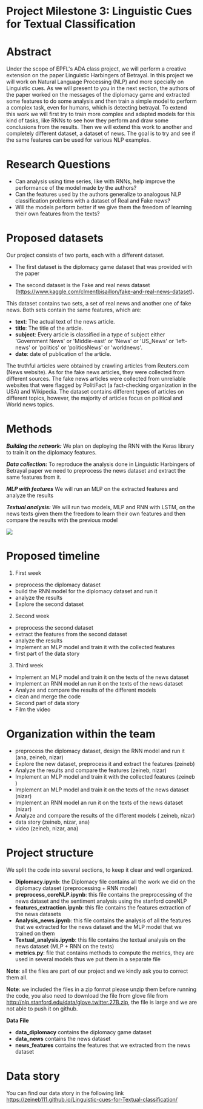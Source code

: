 # Project Milestone 3: Linguistic Cues for Textual Classification  

# Abstract

Under the scope of EPFL's ADA class project, we will perform a creative extension on the paper Linguistic Harbingers of Betrayal. In this project we will work on Natural Language Processing (NLP) and more specially on Linguistic cues. As we will present to you in the next section, the authors of the paper worked on the messages of the diplomacy game and extracted some features to do some analysis and then train a simple model to perform a complex task, even for humans, which is detecting betrayal. To extend this work we will first try to train more complex and adapted models for this kind of tasks, like RNNs to see how they perform and draw some conclusions from the results. Then we will extend this work to another and completely different dataset, a dataset of news. The goal is to try and see if the same features can be used for various NLP examples.
 

# Research Questions  
- Can analysis using time series, like with RNNs, help improve the performance of the model made by the authors? 
- Can the features used by the authors generalize to analogous NLP classification problems with a dataset of Real and Fake news? 
- Will the models perform better if we give them the freedom of learning their own features from the texts? 
# Proposed datasets
Our project consists of two parts, each with a different dataset.
* The first dataset is the diplomacy game dataset that was provided with the paper 

* The second dataset is the Fake and real news dataset (https://www.kaggle.com/clmentbisaillon/fake-and-real-news-dataset).

This dataset contains two sets, a set of real news and another one of fake news. Both sets contain the same features, which are: 
* **text**: The actual text of the news article. 
* **title**: The title of the article.
* **subject**: Every article is classified in a type of subject either 'Government News' or 'Middle-east' or 'News' or 'US_News' or 'left-news' or 'politics' or 'politicsNews' or 'worldnews'.
*  **date**: date of publication of the article.


The  truthful  articles  were  obtained by  crawling  articles  from  Reuters.com  (News website).  As  for  the  fake  news  articles,  they  were  collected  from  different  sources.  The  fake  news articles  were  collected  from  unreliable  websites  that  were  flagged  by  PolitiFact  (a fact-checking organization in the USA) and Wikipedia. The dataset contains different types of articles on different topics, however, the majority of articles focus on political and World news topics.

# Methods

***Building the network:*** We plan on deploying the RNN with the Keras library to train it on the diplomacy features.

***Data collection:*** To reproduce the analysis done in Linguistic Harbingers of Betrayal paper we need to preprocess the news dataset and extract the same features from it.

***MLP with features*** We will run an MLP on the extracted features and analyze the results 

***Textual analysis:*** We will run two models, MLP and RNN with LSTM, on the news texts given them the freedom to learn their own features and then compare the results with the previous model

![](P3\_Milestone.002.png)

# Proposed timeline
1. First week 
- preprocess the diplomacy dataset   
- build the RNN model for the diplomacy dataset and run it  
- analyze the results  
- Explore the second dataset  
2. Second week  
- preprocess the second dataset  
- extract the features from the second dataset  
- analyze the results  
- Implement an MLP model and train it with the collected features  
- first part of the data story  
3. Third week  
- Implement an MLP model and train it on the texts of the news dataset   
- Implement an RNN model an run it on the texts of the news dataset   
- Analyze and compare the results of the different models 
- clean and merge the code
- Second part of data story  
- Film the video  

# Organization within the team
- preprocess the diplomacy dataset, design the RNN model and run it (ana, zeineb, nizar)  
- Explore the new dataset, preprocess it and extract the features (zeineb)  
- Analyze the results and compare the features (zeineb, nizar)  
- Implement an MLP model and train it with the collected features  (zeineb )  
- Implement an MLP model and train it on the texts of the news dataset (nizar)  
- Implement an RNN model an run it on the texts of the news dataset (nizar)  
- Analyze and compare the results of the different models ( zeineb, nizar)  
- data story (zeineb, nizar, ana)
- video (zeineb, nizar, ana)

# Project structure  
We split the code into several sections, to keep it clear and well organized. 

* **Diplomacy.ipynb**: the Diplomacy file contains all the work we did on the diplomacy dataset (preprocessing + RNN model)
* **preprocess_coreNLP.ipynb**: this file contains the preprocessing of the news dataset and the sentiment analysis using the stanford coreNLP 
* **features_extraction.ipynb**: this file contains the features extraction of the news datasets 
* **Analysis_news.ipynb**: this file contains the analysis of all the features that we extracted for the news dataset and the MLP model that we trained on them 
* **Textual_analysis.ipynb**: this file  contains the textual analysis on the news dataset (MLP + RNN on the texts)
* **metrics.py**: file that contains methods to compute the metrics, they are used in several models thus we put them in a separate file


**Note**: all the files are part of our project and we kindly ask you to correct them all.


**Note**: we included the files in a zip format please unzip them before running the code, you also need to download the file from glove file from http://nlp.stanford.edu/data/glove.twitter.27B.zip, the file is large and we are not able to push it on github.

**Data File**
* **data_diplomacy** contains the diplomacy game dataset 
* **data_news** contains the news dataset 
* **news_features** contains the features that we extracted from the news dataset


# Data story  
You can find our data story in the following link https://zeineb111.github.io/Linguistic-cues-for-Textual-classification/




 
